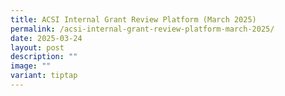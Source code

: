 ```yaml
---
title: ACSI Internal Grant Review Platform (March 2025)
permalink: /acsi-internal-grant-review-platform-march-2025/
date: 2025-03-24
layout: post
description: ""
image: ""
variant: tiptap
---
```

